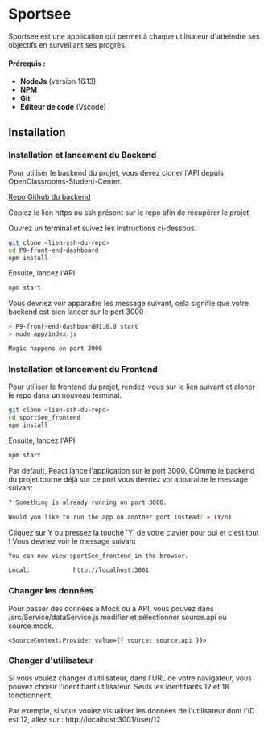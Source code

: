# Sportsee

Sportsee est une application qui permet à chaque utilisateur d'atteindre ses objectifs en surveillant ses progrès.

#### Prérequis : 
 - **NodeJs** (version 16.13)
 - **NPM**
 - **Git**
 - **Éditeur de code** (Vscode)

 ## Installation

 ### Installation et lancement du Backend

Pour utiliser le backend du projet, vous devez cloner l'API depuis OpenClassrooms-Student-Center.

[Repo Github du backend]( https://github.com/Julien-Oclock/P9-front-end-dashboard)

Copiez le lien https ou ssh présent sur le repo afin de récupérer le projet

Ouvrez un terminal et suivez les instructions ci-dessous.

```bash
git clone <lien-ssh-du-repo>
cd P9-front-end-dashboard
npm install
```

Ensuite, lancez l'API

```bash
npm start
```
Vous devriez voir apparaitre les message suivant, cela signifie que votre backend est bien lancer sur le port 3000

```bash
> P9-front-end-dashboard@1.0.0 start
> node app/index.js

Magic happens on port 3000
```

### Installation et lancement du Frontend

Pour utiliser le frontend du projet, rendez-vous sur le lien suivant et cloner le repo dans un nouveau terminal.

```bash
git clone <lien-ssh-du-repo>
cd sportSee_frontend
npm install
```

Ensuite, lancez l'API
```bash
npm start
```

Par default, React lance l'application sur le port 3000. COmme le backend du projet tourne déjà sur ce port vous devriez voi apparaitre le message suivant

```bash
? Something is already running on port 3000.

Would you like to run the app on another port instead? » (Y/n)
```

Cliquez sur Y ou pressez la touche 'Y' de votre clavier pour oui et c'est tout ! Vous devriez voir le message suivant

```bash
You can now view sportSee_frontend in the browser.

Local:            http://localhost:3001
```

### Changer les données
Pour passer des données à Mock ou à API, vous pouvez dans /src/Service/dataService.js modifier et sélectionner source.api ou source.mock.
 ```react
<SourceContext.Provider value={{ source: source.api }}>
 ```


### Changer d'utilisateur
Si vous voulez changer d'utilisateur, dans l'URL de votre navigateur, vous pouvez choisir l'identifiant utilisateur.
Seuls les identifiants 12 et 18 fonctionnent.

Par exemple, si vous voulez visualiser les données de l'utilisateur dont l'ID est 12, allez sur :
http://localhost:3001/user/12




